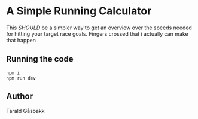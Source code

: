 # A Simple Running Calculator

This _SHOULD_ be a simpler way to get an overview over the speeds needed for hitting your target race goals. Fingers crossed that i actually can make that happen


## Running the code 

```
npm i
npm run dev
```


## Author

Tarald Gåsbakk 